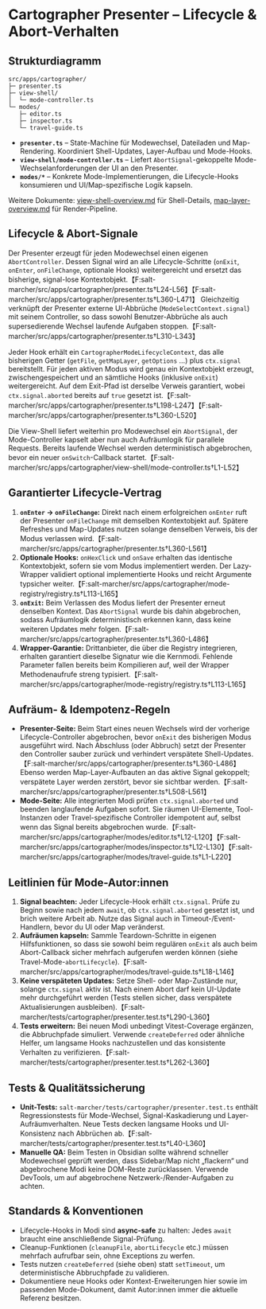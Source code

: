 # Cartographer Presenter – Lifecycle & Abort-Verhalten

## Strukturdiagramm
```
src/apps/cartographer/
├─ presenter.ts
├─ view-shell/
│  └─ mode-controller.ts
└─ modes/
   ├─ editor.ts
   ├─ inspector.ts
   └─ travel-guide.ts
```

- **`presenter.ts`** – State-Machine für Modewechsel, Dateiladen und Map-Rendering. Koordiniert Shell-Updates, Layer-Aufbau und Mode-Hooks.
- **`view-shell/mode-controller.ts`** – Liefert `AbortSignal`-gekoppelte Mode-Wechselanforderungen der UI an den Presenter.
- **`modes/*`** – Konkrete Mode-Implementierungen, die Lifecycle-Hooks konsumieren und UI/Map-spezifische Logik kapseln.

Weitere Dokumente: [view-shell-overview.md](view-shell-overview.md) für Shell-Details, [map-layer-overview.md](map-layer-overview.md) für Render-Pipeline.

## Lifecycle & Abort-Signale

Der Presenter erzeugt für jeden Modewechsel einen eigenen `AbortController`. Dessen Signal wird an alle Lifecycle-Schritte (`onExit`, `onEnter`, `onFileChange`, optionale Hooks) weitergereicht und ersetzt das bisherige, signal-lose Kontextobjekt.【F:salt-marcher/src/apps/cartographer/presenter.ts†L24-L56】【F:salt-marcher/src/apps/cartographer/presenter.ts†L360-L471】 Gleichzeitig verknüpft der Presenter externe UI-Abbrüche (`ModeSelectContext.signal`) mit seinem Controller, so dass sowohl Benutzer-Abbrüche als auch supersedierende Wechsel laufende Aufgaben stoppen.【F:salt-marcher/src/apps/cartographer/presenter.ts†L310-L343】

Jeder Hook erhält ein `CartographerModeLifecycleContext`, das alle bisherigen Getter (`getFile`, `getMapLayer`, `getOptions` …) plus `ctx.signal` bereitstellt. Für jeden aktiven Modus wird genau ein Kontextobjekt erzeugt, zwischengespeichert und an sämtliche Hooks (inklusive `onExit`) weitergereicht. Auf dem Exit-Pfad ist derselbe Verweis garantiert, wobei `ctx.signal.aborted` bereits auf `true` gesetzt ist.【F:salt-marcher/src/apps/cartographer/presenter.ts†L198-L247】【F:salt-marcher/src/apps/cartographer/presenter.ts†L360-L520】

Die View-Shell liefert weiterhin pro Modewechsel ein `AbortSignal`, der Mode-Controller kapselt aber nun auch Aufräumlogik für parallele Requests. Bereits laufende Wechsel werden deterministisch abgebrochen, bevor ein neuer `onSwitch`-Callback startet.【F:salt-marcher/src/apps/cartographer/view-shell/mode-controller.ts†L1-L52】

## Garantierter Lifecycle-Vertrag

1. **`onEnter` → `onFileChange`:** Direkt nach einem erfolgreichen `onEnter` ruft der Presenter `onFileChange` mit demselben Kontextobjekt auf. Spätere Refreshes und Map-Updates nutzen solange denselben Verweis, bis der Modus verlassen wird.【F:salt-marcher/src/apps/cartographer/presenter.ts†L360-L561】
2. **Optionale Hooks:** `onHexClick` und `onSave` erhalten das identische Kontextobjekt, sofern sie vom Modus implementiert werden. Der Lazy-Wrapper validiert optional implementierte Hooks und reicht Argumente typsicher weiter.【F:salt-marcher/src/apps/cartographer/mode-registry/registry.ts†L113-L165】
3. **`onExit`:** Beim Verlassen des Modus liefert der Presenter erneut denselben Kontext. Das `AbortSignal` wurde bis dahin abgebrochen, sodass Aufräumlogik deterministisch erkennen kann, dass keine weiteren Updates mehr folgen.【F:salt-marcher/src/apps/cartographer/presenter.ts†L360-L486】
4. **Wrapper-Garantie:** Drittanbieter, die über die Registry integrieren, erhalten garantiert dieselbe Signatur wie die Kernmodi. Fehlende Parameter fallen bereits beim Kompilieren auf, weil der Wrapper Methodenaufrufe streng typisiert.【F:salt-marcher/src/apps/cartographer/mode-registry/registry.ts†L113-L165】

## Aufräum- & Idempotenz-Regeln

- **Presenter-Seite:** Beim Start eines neuen Wechsels wird der vorherige Lifecycle-Controller abgebrochen, bevor `onExit` des bisherigen Modus ausgeführt wird. Nach Abschluss (oder Abbruch) setzt der Presenter den Controller sauber zurück und verhindert verspätete Shell-Updates.【F:salt-marcher/src/apps/cartographer/presenter.ts†L360-L486】 Ebenso werden Map-Layer-Aufbauten an das aktive Signal gekoppelt; verspätete Layer werden zerstört, bevor sie sichtbar werden.【F:salt-marcher/src/apps/cartographer/presenter.ts†L508-L561】
- **Mode-Seite:** Alle integrierten Modi prüfen `ctx.signal.aborted` und beenden langlaufende Aufgaben sofort. Sie räumen UI-Elemente, Tool-Instanzen oder Travel-spezifische Controller idempotent auf, selbst wenn das Signal bereits abgebrochen wurde.【F:salt-marcher/src/apps/cartographer/modes/editor.ts†L12-L120】【F:salt-marcher/src/apps/cartographer/modes/inspector.ts†L12-L130】【F:salt-marcher/src/apps/cartographer/modes/travel-guide.ts†L1-L220】

## Leitlinien für Mode-Autor:innen

1. **Signal beachten:** Jeder Lifecycle-Hook erhält `ctx.signal`. Prüfe zu Beginn sowie nach jedem `await`, ob `ctx.signal.aborted` gesetzt ist, und brich weitere Arbeit ab. Nutze das Signal auch in Timeout-/Event-Handlern, bevor du UI oder Map veränderst.
2. **Aufräumen kapseln:** Sammle Teardown-Schritte in eigenen Hilfsfunktionen, so dass sie sowohl beim regulären `onExit` als auch beim Abort-Callback sicher mehrfach aufgerufen werden können (siehe Travel-Mode-`abortLifecycle`).【F:salt-marcher/src/apps/cartographer/modes/travel-guide.ts†L18-L146】
3. **Keine verspäteten Updates:** Setze Shell- oder Map-Zustände nur, solange `ctx.signal` aktiv ist. Nach einem Abort darf kein UI-Update mehr durchgeführt werden (Tests stellen sicher, dass verspätete Aktualisierungen ausbleiben).【F:salt-marcher/tests/cartographer/presenter.test.ts†L290-L360】
4. **Tests erweitern:** Bei neuen Modi unbedingt Vitest-Coverage ergänzen, die Abbruchpfade simuliert. Verwende `createDeferred` oder ähnliche Helfer, um langsame Hooks nachzustellen und das konsistente Verhalten zu verifizieren.【F:salt-marcher/tests/cartographer/presenter.test.ts†L262-L360】

## Tests & Qualitätssicherung

- **Unit-Tests:** `salt-marcher/tests/cartographer/presenter.test.ts` enthält Regressionstests für Mode-Wechsel, Signal-Kaskadierung und Layer-Aufräumverhalten. Neue Tests decken langsame Hooks und UI-Konsistenz nach Abbrüchen ab.【F:salt-marcher/tests/cartographer/presenter.test.ts†L40-L360】
- **Manuelle QA:** Beim Testen in Obsidian sollte während schneller Modewechsel geprüft werden, dass Sidebar/Map nicht „flackern“ und abgebrochene Modi keine DOM-Reste zurücklassen. Verwende DevTools, um auf abgebrochene Netzwerk-/Render-Aufgaben zu achten.

## Standards & Konventionen

- Lifecycle-Hooks in Modi sind **async-safe** zu halten: Jedes `await` braucht eine anschließende Signal-Prüfung.
- Cleanup-Funktionen (`cleanupFile`, `abortLifecycle` etc.) müssen mehrfach aufrufbar sein, ohne Exceptions zu werfen.
- Tests nutzen `createDeferred` (siehe oben) statt `setTimeout`, um deterministische Abbruchpfade zu validieren.
- Dokumentiere neue Hooks oder Kontext-Erweiterungen hier sowie im passenden Mode-Dokument, damit Autor:innen immer die aktuelle Referenz besitzen.
